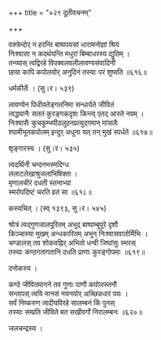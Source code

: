 +++
title = "०२९ दूतीवचनम्"

+++


वक्त्रेन्दोर् न हरन्ति बाष्पपयसां धारामनोज्ञां श्रियं  
निःश्वासा न कदर्थयन्ति मधुरां बिम्बाधरस्य द्युतिम् ।  
तन्व्यास् त्वद्विरहे विपक्वलवलीलावण्यसंवादिनी   
छाया कापि कपोलयोर् अनुदिनं तस्याः परं शुष्यति ॥६१६॥  


धर्मकीर्तेः । (सु।र। ५३९)  


लावण्येन पिधीयतेङ्गतनिमा सन्धार्यते जीवितं  
त्वद्ध्यानैः सततं कुरङ्गकदृशः किन्त्व् एतद् आस्ते नवम् ।  
निःश्वासैः कुचकुम्भपीठलुठनप्रत्युद्गमान् मांसलैः  
श्यामीभूतकपोलम् इन्दुर् अधुना यत् तन् मुखं स्पर्धते ॥६१७॥  


शृङ्गारस्य । (सु।र। ५३५)  


त्वदर्थिनी चन्दनभस्मदिग्ध  
ललाटलेखाश्रुजलाभिषिक्ता ।  
मृणालचीरं दधती स्तनाभ्यां  
स्मरोपदिष्टं चरति व्रतं सा ॥६१८॥  


कस्यचित् । (स्व् १३९३, सु।र। ५४५)  


श्रोत्रं त्वद्गुणजालपूरितम् अभूद् बाष्पाम्बुपूरे दृशौ  
किञ्चास्या मुखम् अन्धकारितम् अभून् निःश्वासवातोर्मिभिः ।  
चण्डालस् तव शोकवह्निर् अभितो धन्वी जिघांसुः स्मरस्  
तस्याः कण्ठगतागतानि दधति प्राणाः कुरङ्गोपमाः ॥६१९॥  


दनोकस्य ।  


कण्ठे जीवितमानने तव गुणाः पाणौ कपोलस्तनौ   
सन्तापस् त्वयि मानसं नयनयोर् अच्छिन्नधारं पयः ।  
सर्वं निष्करुण त्वदीयविरहे सालम्बनं किं पुनस्   
तस्याः सम्प्रति जीविते बत सखीवर्गो निरालम्बनः ॥६२०॥  


जलचन्द्रस्य ।  

